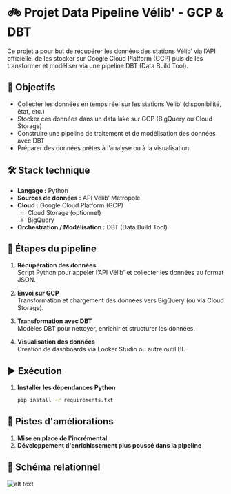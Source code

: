 # 🚲 Projet Data Pipeline Vélib' - GCP & DBT

Ce projet a pour but de récupérer les données des stations Vélib’ via l’API officielle, de les stocker sur Google Cloud Platform (GCP) puis de les transformer et modéliser via une pipeline DBT (Data Build Tool).

## 📌 Objectifs

- Collecter les données en temps réel sur les stations Vélib’ (disponibilité, état, etc.)
- Stocker ces données dans un data lake sur GCP (BigQuery ou Cloud Storage)
- Construire une pipeline de traitement et de modélisation des données avec DBT
- Préparer des données prêtes à l’analyse ou à la visualisation

## 🛠️ Stack technique

- **Langage :** Python  
- **Sources de données :** API Vélib’ Métropole  
- **Cloud :** Google Cloud Platform (GCP)  
  - Cloud Storage (optionnel)  
  - BigQuery  
- **Orchestration / Modélisation :** DBT (Data Build Tool)

## 🚀 Étapes du pipeline

1. **Récupération des données**  
   Script Python pour appeler l’API Vélib’ et collecter les données au format JSON.

2. **Envoi sur GCP**  
   Transformation et chargement des données vers BigQuery (ou via Cloud Storage).

3. **Transformation avec DBT**  
   Modèles DBT pour nettoyer, enrichir et structurer les données.

4. **Visualisation des données**  
   Création de dashboards via Looker Studio ou autre outil BI.

## ▶️ Exécution

1. **Installer les dépendances Python**  
   ```bash
   pip install -r requirements.txt

## 🔄 Pistes d'améliorations
1. **Mise en place de l'incrémental**
2. **Développement d'enrichissement plus poussé dans la pipeline**

## 🔑 Schéma relationnel
![alt text](https://github.com/YounesBelbouab/V-lib-ELT/blob/main/images/relationel%20bdd.png)